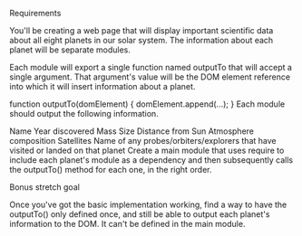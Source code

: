 Requirements

You'll be creating a web page that will display important scientific data about all eight planets in our solar system. The information about each planet will be separate modules.

Each module will export a single function named outputTo that will accept a single argument. That argument's value will be the DOM element reference into which it will insert information about a planet.

function outputTo(domElement) {
  domElement.append(...);
}
Each module should output the following information.

Name
Year discovered
Mass
Size
Distance from Sun
Atmosphere composition
Satellites
Name of any probes/orbiters/explorers that have visited or landed on that planet
Create a main module that uses require to include each planet's module as a dependency and then subsequently calls the outputTo() method for each one, in the right order.

Bonus stretch goal

Once you've got the basic implementation working, find a way to have the outputTo() only defined once, and still be able to output each planet's information to the DOM. It can't be defined in the main module.